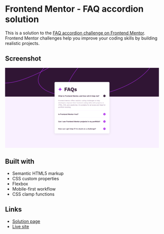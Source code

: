 # Frontend Mentor - FAQ accordion solution

This is a solution to the [FAQ accordion challenge on Frontend Mentor](https://www.frontendmentor.io/challenges/faq-accordion-wyfFdeBwBz). Frontend Mentor challenges help you improve your coding skills by building realistic projects. 

## Screenshot

![](./screenshot.png)

## Built with

- Semantic HTML5 markup
- CSS custom properties
- Flexbox
- Mobile-first workflow
- CSS clamp functions

## Links

- [Solution page](https://www.frontendmentor.io/solutions/faq-accordion-using-html-and-css-wTNC_d_te9)
- [Live site](https://risaysky.github.io/Frontend-Mentor-FAQ-accordion/)
